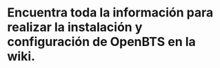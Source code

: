 # Encuentra toda la información para realizar la instalación y configuración de OpenBTS en la wiki.
